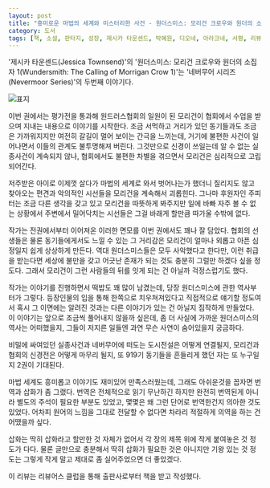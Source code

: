 ```yaml
---
layout: post
title: "흥미로운 마법의 세계와 미스터리한 사건 - 원더스미스: 모리건 크로우와 원더의 소집자 1"
category: 도서
tags: [책, 소설, 판타지, 성장, 제시카 타운센드, 박혜원, 디오네, 아라크네, 서평, 리뷰어스 클럽]
---
```


'제시카 타운센드(Jessica Townsend)'의
'원더스미스: 모리건 크로우와 원더의 소집자 1(Wundersmith: The Calling of Morrigan Crow 1)'는
'네버무어 시리즈(Nevermoor Series)'의 두번째 이야기다.

![표지](https://lh3.googleusercontent.com/9Un6xnMZKK24QPH9xC0rJMP0M_RjOr5NOiHCDgHn7QMM5MIHTNRTMdm8cg7XoZ-ENASBj7dPp_364A=s480)

이번 권에서는 평가전을 통과해 원드러스협회의 일원이 된 모리건이
협회에서 수업을 받으며 지내는 내용으로 이야기를 시작한다.
조금 서먹하고 거리가 있던 동기들과도 조금은 가까워지지만
여전히 갈길이 멀어 보이는 간극을 느끼는데,
거기에 불편한 사건이 일어나면서 이들의 관계도 불투명해져 버린다.
그것만으로 신경이 쓰일는데 알 수 없는 실종사건이 계속되지 않나,
협회에서도 불편한 차별을 겪으면서 모리건은 심리적으로 고립되어간다.

저주받은 아이로 이제껏 살다가
마법의 세계로 와서 벗어나는가 했더니
질리지도 않고 찾아오는 편견과 악의적인 시선들을 모리건을 계속해서 괴롭힌다.
그나마 후원자인 주피터는 조금 다른 생각을 갖고 있고 모리건을 따뜻하게 봐주지만
일에 바빠 자주 볼 수 없는 상황에서
주변에서 밀어닥치는 시선들은 그걸 바래게 할만큼 따가울 수밖에 없다.

작가는 전권에서부터 이어져온 이러한 면모를 이번 권에서도 꽤나 잘 담았다.
협회의 선생들은 물론 동기들에게서도 느낄 수 있는 그 거리감은
모리건이 얼마나 외롭고 아픈 심정일지 쉽게 상상하게 만든다.
역대 원더스미스들은 모두 사악했다고 한다만,
이런 취급을 받는다면 세상에 불만을 갖고 어긋난 존재가 되는 것도 충분히 그럴만 하겠다 싶을 정도다.
그래서 모리건이 그런 사람들의 뒤를 잇게 되는 건 아닐까 걱정스럽기도 했다.

작가는 이야기를 진행하면서 떡밥도 꽤 많이 남겼는데,
당장 원더스미스에 관한 역사부터가 그렇다.
등장인물의 입을 통해 한쪽으로 치우쳐져있다고 직접적으로 얘기할 정도여서
혹시 그 이면에는 알려진 것과는 다른 이야기가 있는 건 아닐지 짐작하게 만들었다.
이 이야기는 앞으로 조금씩 풀어내지 않을까 싶은데,
좀 더 사실에 가까운 원더스미스의 역사는 어떠했을지,
그들이 저지른 일들엔 과연 무슨 사연이 숨어있을지 궁금하다.

비밀에 싸여있던 실종사건과 네버무어에 떠도는 도시전설은 어떻게 연결될지,
모리건과 협회의 신경전은 어떻게 마무리 될지,
또 919기 동기들을 흔들리게 했던 자는 또 누구일지
2권이 기대된다.

마법 세계도 흥미롭고 이야기도 재미있어 만족스러웠는데,
그래도 아쉬운것을 꼽자면 번역과 삽화가 좀 그랬다.
번역은 전체적으로 읽기 무난하긴 하지만 완전히 번역된게 아니라 별도의 주석이 필요한 부분도 있었고,
몇몇은 왜 그런 단어로 번역한건지 의아한 것도 있었다.
어차피 원어의 느낌을 그대로 전달할 수 없다면 차라리 적절하게 의역을 하는 건 어땠을까 싶다.

삽화는 딱히 삽화라고 할만한 것 자체가 없어서
각 장의 제목 위에 작게 붙여놓은 것 정도가 다다.
물론 글만으로 충분해서 딱히 삽화가 필요한 것은 아니지만
기왕 있는 것 정도는 그렇게 작게 말고 제대로 좀 실어주었으면 더 좋았겠다.



<div class="im im-info">
이 리뷰는 리뷰어스 클럽을 통해 출판사로부터 책을 받고 작성했다.
</div>

